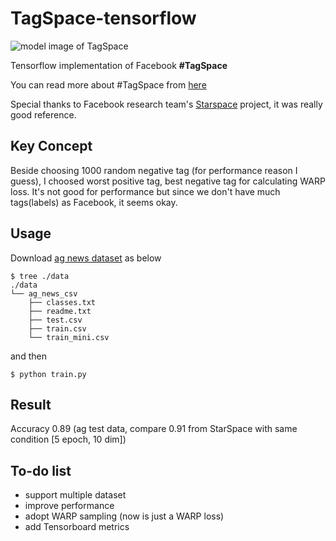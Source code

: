 # TagSpace-tensorflow

![model image of TagSpace](https://raw.githubusercontent.com/flrngel/TagSpace-tensorflow/master/resources/tagspace-model.png)

Tensorflow implementation of Facebook **#TagSpace**

You can read more about #TagSpace from [here](https://research.fb.com/publications/tagspace-semantic-embeddings-from-hashtags/)

Special thanks to Facebook research team's [Starspace](https://github.com/facebookresearch/Starspace) project, it was really good reference.

## Key Concept

Beside choosing 1000 random negative tag (for performance reason I guess), I choosed worst positive tag, best negative tag for calculating WARP loss. It's not good for performance but since we don't have much tags(labels) as Facebook, it seems okay.

## Usage

Download [ag news dataset](https://github.com/mhjabreel/CharCNN/tree/36791268d7eec96dc3330cf7eedbfb427524b604/data/ag_news_csv) as below

```
$ tree ./data
./data
└── ag_news_csv
    ├── classes.txt
    ├── readme.txt
    ├── test.csv
    ├── train.csv
    └── train_mini.csv
```

and then

```
$ python train.py
```

## Result

Accuracy 0.89 (ag test data, compare 0.91 from StarSpace with same condition [5 epoch, 10 dim])

## To-do list

- support multiple dataset
- improve performance
- adopt WARP sampling (now is just a WARP loss)
- add Tensorboard metrics
